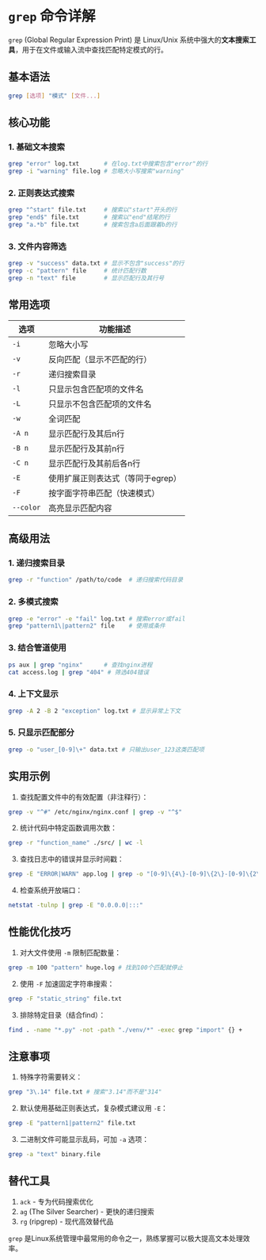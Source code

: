 # `grep` 命令详解

`grep` (Global Regular Expression Print) 是 Linux/Unix 系统中强大的**文本搜索工具**，用于在文件或输入流中查找匹配特定模式的行。

## 基本语法

```bash
grep [选项] "模式" [文件...]
```

## 核心功能

### 1. 基础文本搜索

```bash
grep "error" log.txt       # 在log.txt中搜索包含"error"的行
grep -i "warning" file.log # 忽略大小写搜索"warning"
```

### 2. 正则表达式搜索

```bash
grep "^start" file.txt     # 搜索以"start"开头的行
grep "end$" file.txt       # 搜索以"end"结尾的行
grep "a.*b" file.txt       # 搜索包含a后面跟着b的行
```

### 3. 文件内容筛选

```bash
grep -v "success" data.txt # 显示不包含"success"的行
grep -c "pattern" file     # 统计匹配行数
grep -n "text" file        # 显示匹配行及其行号
```

## 常用选项

| 选项 | 功能描述 |
|------|----------|
| `-i` | 忽略大小写 |
| `-v` | 反向匹配（显示不匹配的行） |
| `-r` | 递归搜索目录 |
| `-l` | 只显示包含匹配项的文件名 |
| `-L` | 只显示不包含匹配项的文件名 |
| `-w` | 全词匹配 |
| `-A n` | 显示匹配行及其后n行 |
| `-B n` | 显示匹配行及其前n行 |
| `-C n` | 显示匹配行及其前后各n行 |
| `-E` | 使用扩展正则表达式（等同于egrep） |
| `-F` | 按字面字符串匹配（快速模式） |
| `--color` | 高亮显示匹配内容 |

## 高级用法

### 1. 递归搜索目录

```bash
grep -r "function" /path/to/code  # 递归搜索代码目录
```

### 2. 多模式搜索

```bash
grep -e "error" -e "fail" log.txt # 搜索error或fail
grep "pattern1\|pattern2" file    # 使用或条件
```

### 3. 结合管道使用

```bash
ps aux | grep "nginx"      # 查找nginx进程
cat access.log | grep "404" # 筛选404错误
```

### 4. 上下文显示

```bash
grep -A 2 -B 2 "exception" log.txt # 显示异常上下文
```

### 5. 只显示匹配部分

```bash
grep -o "user_[0-9]\+" data.txt # 只输出user_123这类匹配项
```

## 实用示例

1. 查找配置文件中的有效配置（非注释行）：
```bash
grep -v "^#" /etc/nginx/nginx.conf | grep -v "^$"
```

2. 统计代码中特定函数调用次数：
```bash
grep -r "function_name" ./src/ | wc -l
```

3. 查找日志中的错误并显示时间戳：
```bash
grep -E "ERROR|WARN" app.log | grep -o "[0-9]\{4\}-[0-9]\{2\}-[0-9]\{2\} [0-9]\{2\}:[0-9]\{2\}:[0-9]\{2\}"
```

4. 检查系统开放端口：
```bash
netstat -tulnp | grep -E "0.0.0.0|:::"
```

## 性能优化技巧

1. 对大文件使用 `-m` 限制匹配数量：
```bash
grep -m 100 "pattern" huge.log # 找到100个匹配就停止
```

2. 使用 `-F` 加速固定字符串搜索：
```bash
grep -F "static_string" file.txt
```

3. 排除特定目录（结合find）：
```bash
find . -name "*.py" -not -path "./venv/*" -exec grep "import" {} +
```

## 注意事项

1. 特殊字符需要转义：
```bash
grep "3\.14" file.txt # 搜索"3.14"而不是"314"
```

2. 默认使用基础正则表达式，复杂模式建议用 `-E`：
```bash
grep -E "pattern1|pattern2" file.txt
```

3. 二进制文件可能显示乱码，可加 `-a` 选项：
```bash
grep -a "text" binary.file
```

## 替代工具

1. `ack` - 专为代码搜索优化
2. `ag` (The Silver Searcher) - 更快的递归搜索
3. `rg` (ripgrep) - 现代高效替代品

`grep` 是Linux系统管理中最常用的命令之一，熟练掌握可以极大提高文本处理效率。